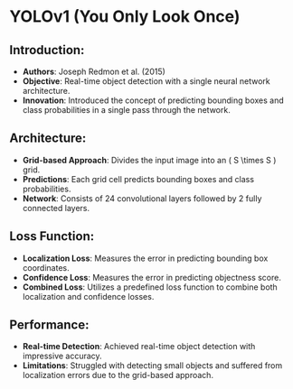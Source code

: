 # YOLOv1 (You Only Look Once)

## Introduction:
- **Authors**: Joseph Redmon et al. (2015)
- **Objective**: Real-time object detection with a single neural network architecture.
- **Innovation**: Introduced the concept of predicting bounding boxes and class probabilities in a single pass through the network.

## Architecture:
- **Grid-based Approach**: Divides the input image into an \( S \times S \) grid.
- **Predictions**: Each grid cell predicts bounding boxes and class probabilities.
- **Network**: Consists of 24 convolutional layers followed by 2 fully connected layers.

## Loss Function:
- **Localization Loss**: Measures the error in predicting bounding box coordinates.
- **Confidence Loss**: Measures the error in predicting objectness score.
- **Combined Loss**: Utilizes a predefined loss function to combine both localization and confidence losses.

## Performance:
- **Real-time Detection**: Achieved real-time object detection with impressive accuracy.
- **Limitations**: Struggled with detecting small objects and suffered from localization errors due to the grid-based approach.

